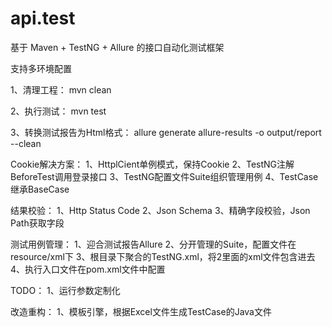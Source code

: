 # api.test

基于 Maven + TestNG + Allure 的接口自动化测试框架

支持多环境配置

1、清理工程：
    mvn clean
    
2、执行测试：
    mvn test
    
3、转换测试报告为Html格式：
    allure generate allure-results -o output/report --clean
    
Cookie解决方案：
1、HttplCient单例模式，保持Cookie
2、TestNG注解BeforeTest调用登录接口
3、TestNG配置文件Suite组织管理用例
4、TestCase继承BaseCase

结果校验：
1、Http Status Code
2、Json Schema
3、精确字段校验，Json Path获取字段

测试用例管理：
1、迎合测试报告Allure
2、分开管理的Suite，配置文件在resource/xml下
3、根目录下聚合的TestNG.xml，将2里面的xml文件包含进去
4、执行入口文件在pom.xml文件中配置

TODO：
1、运行参数定制化

改造重构：
1、模板引擎，根据Excel文件生成TestCase的Java文件

